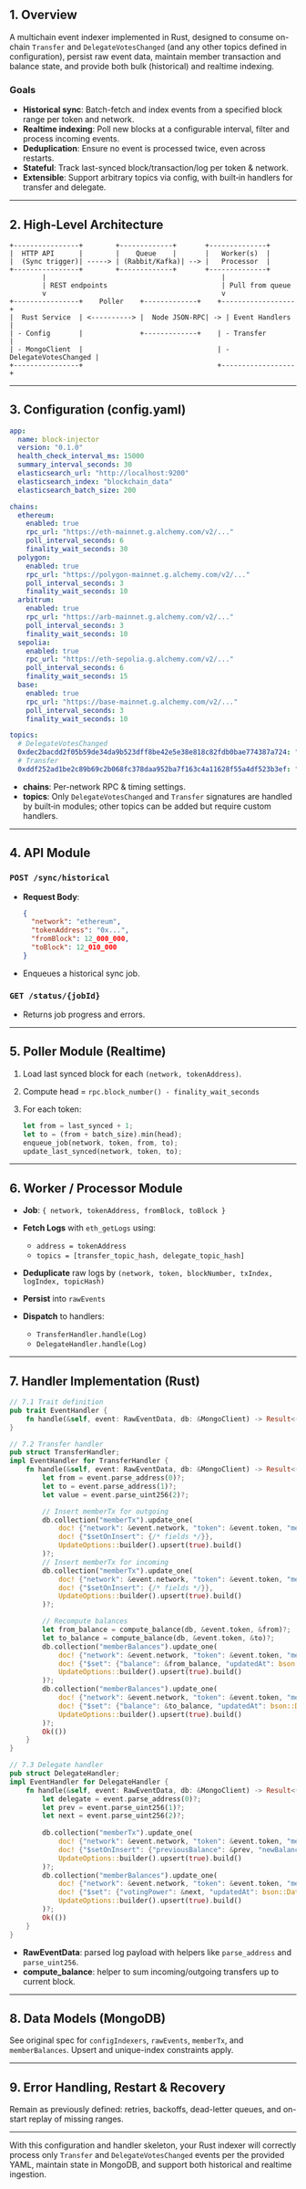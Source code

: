 ## 1. Overview

A multichain event indexer implemented in Rust, designed to consume on-chain `Transfer` and `DelegateVotesChanged` (and any other topics defined in configuration), persist raw event data, maintain member transaction and balance state, and provide both bulk (historical) and realtime indexing.

### Goals

* **Historical sync**: Batch-fetch and index events from a specified block range per token and network.
* **Realtime indexing**: Poll new blocks at a configurable interval, filter and process incoming events.
* **Deduplication**: Ensure no event is processed twice, even across restarts.
* **Stateful**: Track last-synced block/transaction/log per token & network.
* **Extensible**: Support arbitrary topics via config, with built‑in handlers for transfer and delegate.

---

## 2. High-Level Architecture

```text
+----------------+        +-------------+       +--------------+
|  HTTP API      |        |    Queue    |       |   Worker(s)  |
|  (Sync trigger)| -----> | (Rabbit/Kafka)| --> |   Processor  |
+----------------+        +-------------+       +--------------+
        |                                           |
        | REST endpoints                            | Pull from queue
        v                                           v
+----------------+    Poller    +-------------+    +------------------+
|  Rust Service  | <----------> |  Node JSON-RPC| -> | Event Handlers   |
| - Config       |              +-------------+    | - Transfer       |
| - MongoClient  |                                 | - DelegateVotesChanged |
+----------------+                                 +------------------+
```

---

## 3. Configuration (config.yaml)

```yaml
app:
  name: block-injector
  version: "0.1.0"
  health_check_interval_ms: 15000
  summary_interval_seconds: 30
  elasticsearch_url: "http://localhost:9200"
  elasticsearch_index: "blockchain_data"
  elasticsearch_batch_size: 200

chains:
  ethereum:
    enabled: true
    rpc_url: "https://eth-mainnet.g.alchemy.com/v2/..."
    poll_interval_seconds: 6
    finality_wait_seconds: 30
  polygon:
    enabled: true
    rpc_url: "https://polygon-mainnet.g.alchemy.com/v2/..."
    poll_interval_seconds: 3
    finality_wait_seconds: 10
  arbitrum:
    enabled: true
    rpc_url: "https://arb-mainnet.g.alchemy.com/v2/..."
    poll_interval_seconds: 3
    finality_wait_seconds: 10
  sepolia:
    enabled: true
    rpc_url: "https://eth-sepolia.g.alchemy.com/v2/..."
    poll_interval_seconds: 6
    finality_wait_seconds: 15
  base:
    enabled: true
    rpc_url: "https://base-mainnet.g.alchemy.com/v2/..."
    poll_interval_seconds: 3
    finality_wait_seconds: 10

topics:
  # DelegateVotesChanged
  0xdec2bacdd2f05b59de34da9b523dff8be42e5e38e818c82fdb0bae774387a724: "DelegateVotesChanged(address delegate, uint256 previousBalance, uint256 newBalance)"
  # Transfer
  0xddf252ad1be2c89b69c2b068fc378daa952ba7f163c4a11628f55a4df523b3ef: "Transfer(address from, address to, uint256 value)"
```

* **chains**: Per-network RPC & timing settings.
* **topics**: Only `DelegateVotesChanged` and `Transfer` signatures are handled by built‑in modules; other topics can be added but require custom handlers.

---

## 4. API Module

### `POST /sync/historical`

* **Request Body**:

  ```json
  {
    "network": "ethereum",
    "tokenAddress": "0x...",
    "fromBlock": 12_000_000,
    "toBlock": 12_010_000
  }
  ```
* Enqueues a historical sync job.

### `GET /status/{jobId}`

* Returns job progress and errors.

---

## 5. Poller Module (Realtime)

1. Load last synced block for each `(network, tokenAddress)`.
2. Compute head = `rpc.block_number() - finality_wait_seconds`
3. For each token:

   ```rust
   let from = last_synced + 1;
   let to = (from + batch_size).min(head);
   enqueue_job(network, token, from, to);
   update_last_synced(network, token, to);
   ```

---

## 6. Worker / Processor Module

* **Job**: `{ network, tokenAddress, fromBlock, toBlock }`
* **Fetch Logs** with `eth_getLogs` using:

  * `address = tokenAddress`
  * `topics = [transfer_topic_hash, delegate_topic_hash]`
* **Deduplicate** raw logs by `(network, token, blockNumber, txIndex, logIndex, topicHash)`
* **Persist** into `rawEvents`
* **Dispatch** to handlers:

  * `TransferHandler.handle(Log)`
  * `DelegateHandler.handle(Log)`

---

## 7. Handler Implementation (Rust)

```rust
// 7.1 Trait definition
pub trait EventHandler {
    fn handle(&self, event: RawEventData, db: &MongoClient) -> Result<(), HandlerError>;
}

// 7.2 Transfer handler
pub struct TransferHandler;
impl EventHandler for TransferHandler {
    fn handle(&self, event: RawEventData, db: &MongoClient) -> Result<(), HandlerError> {
        let from = event.parse_address(0)?;
        let to = event.parse_address(1)?;
        let value = event.parse_uint256(2)?;

        // Insert memberTx for outgoing
        db.collection("memberTx").update_one(
            doc! {"network": &event.network, "token": &event.token, "memberAddress": &from, "direction": "outgoing", "blockNumber": event.block_number},
            doc! {"$setOnInsert": {/* fields */}},
            UpdateOptions::builder().upsert(true).build()
        )?;
        // Insert memberTx for incoming
        db.collection("memberTx").update_one(
            doc! {"network": &event.network, "token": &event.token, "memberAddress": &to, "direction": "incoming", "blockNumber": event.block_number},
            doc! {"$setOnInsert": {/* fields */}},
            UpdateOptions::builder().upsert(true).build()
        )?;

        // Recompute balances
        let from_balance = compute_balance(db, &event.token, &from)?;
        let to_balance = compute_balance(db, &event.token, &to)?;
        db.collection("memberBalances").update_one(
            doc! {"network": &event.network, "token": &event.token, "memberAddress": &from},
            doc! {"$set": {"balance": &from_balance, "updatedAt": bson::DateTime::now()}},
            UpdateOptions::builder().upsert(true).build()
        )?;
        db.collection("memberBalances").update_one(
            doc! {"network": &event.network, "token": &event.token, "memberAddress": &to},
            doc! {"$set": {"balance": &to_balance, "updatedAt": bson::DateTime::now()}},
            UpdateOptions::builder().upsert(true).build()
        )?;
        Ok(())
    }
}

// 7.3 Delegate handler
pub struct DelegateHandler;
impl EventHandler for DelegateHandler {
    fn handle(&self, event: RawEventData, db: &MongoClient) -> Result<(), HandlerError> {
        let delegate = event.parse_address(0)?;
        let prev = event.parse_uint256(1)?;
        let next = event.parse_uint256(2)?;
        
        db.collection("memberTx").update_one(
            doc! {"network": &event.network, "token": &event.token, "memberAddress": &delegate, "direction": "delegate", "blockNumber": event.block_number},
            doc! {"$setOnInsert": {"previousBalance": &prev, "newBalance": &next}},
            UpdateOptions::builder().upsert(true).build()
        )?;
        db.collection("memberBalances").update_one(
            doc! {"network": &event.network, "token": &event.token, "memberAddress": &delegate},
            doc! {"$set": {"votingPower": &next, "updatedAt": bson::DateTime::now()}},
            UpdateOptions::builder().upsert(true).build()
        )?;
        Ok(())
    }
}
```

* **RawEventData**: parsed log payload with helpers like `parse_address` and `parse_uint256`.
* **compute\_balance**: helper to sum incoming/outgoing transfers up to current block.

---

## 8. Data Models (MongoDB)

See original spec for `configIndexers`, `rawEvents`, `memberTx`, and `memberBalances`. Upsert and unique-index constraints apply.

---

## 9. Error Handling, Restart & Recovery

Remain as previously defined: retries, backoffs, dead-letter queues, and on-start replay of missing ranges.

---

With this configuration and handler skeleton, your Rust indexer will correctly process only `Transfer` and `DelegateVotesChanged` events per the provided YAML, maintain state in MongoDB, and support both historical and realtime ingestion.

